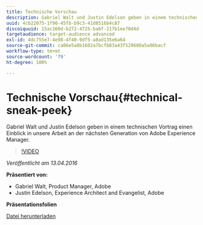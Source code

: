 ```yaml
---
title: Technische Vorschau
description: Gabriel Walt und Justin Edelson geben in einem technischen Vortrag einen Einblick in unsere Arbeit an der nächsten Generation von Adobe Experience Manager.
uuid: 4cb22075-1f96-45fb-b9c3-41d8516b4c87
discoiquuid: 15ac160d-b272-4725-ba6f-217b1ee70d4d
targetaudience: target-audience advanced
exl-id: 4dc755e7-4e98-4f40-9df5-a8ad135e6a64
source-git-commit: ca06e5a8b1602a7bcfb83a43f529680a5a96bacf
workflow-type: tm+mt
source-wordcount: '79'
ht-degree: 100%

---
```


# Technische Vorschau{#technical-sneak-peek}

Gabriel Walt und Justin Edelson geben in einem technischen Vortrag einen Einblick in unsere Arbeit an der nächsten Generation von Adobe Experience Manager.

>[!VIDEO](https://video.tv.adobe.com/v/19305/?quality=9)

*Veröffentlicht am 13.04.2016*

**Präsentiert von:**

* Gabriel Walt, Product Manager, Adobe
* Justin Edelson, Experience Architect and Evangelist, Adobe

**Präsentationsfolien**

[Datei herunterladen](assets/aem-gems-041316-6-2-tech-preview.pdf)
<!--
[Get back to the Overview](https://helpx.adobe.com/experience-manager/kt/eseminars/gems/aem-index.html)
-->
